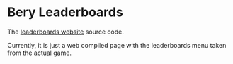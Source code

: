 # Bery Leaderboards

The [leaderboards website](https://berrydash.lncvrt.xyz/leaderboards/) source code.

Currently, it is just a web compiled page with the leaderboards menu taken from the actual game.

